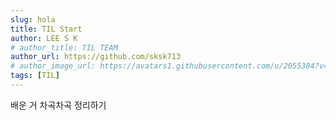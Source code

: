 ```yaml
---
slug: hola
title: TIL Start
author: LEE S K
# author_title: TIL TEAM
author_url: https://github.com/sksk713
# author_image_url: https://avatars1.githubusercontent.com/u/2055384?v=4
tags: [TIL]
---
```


배운 거 차곡차곡 정리하기
